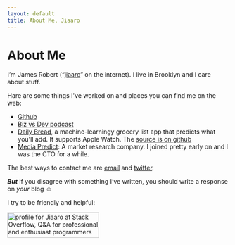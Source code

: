 ```yaml
---
layout: default
title: About Me, Jiaaro
---
```


# About Me

I’m James Robert (“[jiaaro][googjiaaro]” on the internet). I live in Brooklyn and I care about stuff.

Hare are some things I've worked on and places you can find me on the web:

 - [Github][github]
 - [Biz vs Dev podcast][bizvsdev]
 - [Daily Bread][dailybread], a machine-learningy grocery list app that predicts what you'll add. It supports Apple Watch. The [source is on github][dailybreadgithub]
 - [Media Predict][mp]: A market research company. I joined pretty early on and I was the CTO for a while.

The best ways to contact me are [email][email] and [twitter][twitter]. 

***But*** if you disagree with something I’ve written, you should write a response on *your* blog ☺︎

I try to be friendly and helpful:

<a href="http://stackoverflow.com/users/2908/jiaaro">
<img src="http://stackoverflow.com/users/flair/2908.png" width="208" height="58" style="width: 208px;" alt="profile for Jiaaro at Stack Overflow, Q&amp;A for professional and enthusiast programmers" title="profile for Jiaaro at Stack Overflow, Q&amp;A for professional and enthusiast programmers">
</a>

[github]: https://github.com/jiaaro
[dailybread]: http://dailybread.jiaaro.com
[dailybreadgithub]: https://github.com/jiaaro/dailybread
[bizvsdev]: http://www.bizvsdev.com
[mp]: http://mediapredict.com
[googjiaaro]: http://lmgtfy.com/?q=jiaaro
[email]: mailto:blog@jiaaro.com
[twitter]: https://twitter.com/jiaaro
